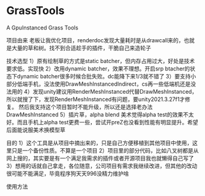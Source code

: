 # GrassTools
A GpuInstanced Grass Tools

项目由来
    老板让我优化项目，renderdoc发现大量耗时是从drawcall来的，也就是大量的草和树。找不到合适趁手的插件，干脆自己来造轮子

技术选型
    1）原有绘制草的方式是static batcher，但内存占用过大，好处是技术要求低。实现快
    2）改用dynamic batcher，效果不理想。开启srp btacher的状态下dynamic batcher很多时候合批失败。dc能降下来1/3就不错了
    3）要支持小部分低端手机，没法使用DrawMeshInstancedIndirect，cs再一些低端机还是没法用的
    4）发现unity建议用RenderMeshInstanced代替DrawMeshInstanced，所以就搜了下，发现RenderMeshInstanced有问题，要unity2021.3.27f1才修复。
    然后我支持这个项目暂时不能升级，所以还是选择老办法DrawMeshInstanced
    5）插片草，alpha blend 美术觉得alpha test的效果不太好。而且手机上alpha test更费一些，尝试开preZ也没看到性能有明显提升。希望后面能说服美术换模型草

目的
    1）这个工具是从项目中摘出来的，只是自己方便移植到其他项目中使用，这里只是一个备份性质。不算是一个项目
    2）项目里的部分代码，比如八叉树都是从网上搜的，其实要是有一个满足我需求的插件或者开源项目我也就懒得自己写了
    3）想用的话就自己拿走，各位随意，公司项目有需求我继续改进，但其他的改动很可能不能满足，毕竟程序狗天天996没精力维护啥

使用方法


